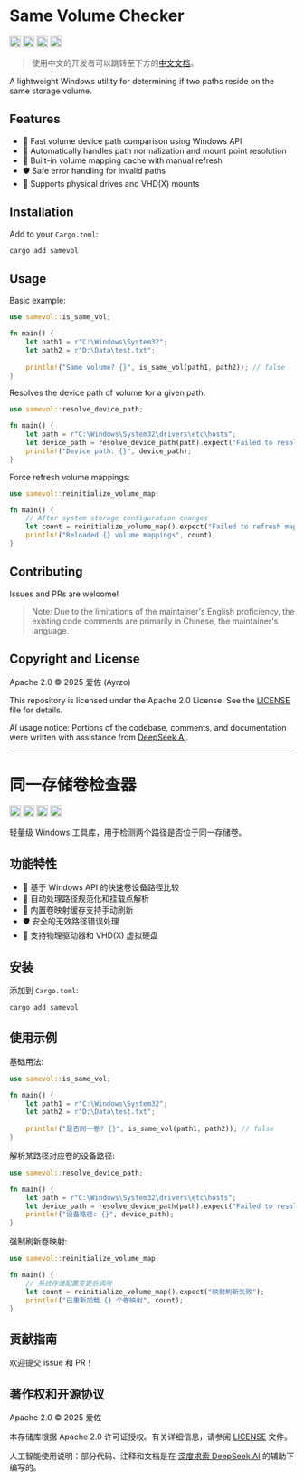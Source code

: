 # Same Volume Checker

[<img alt="github" src="https://img.shields.io/badge/github-Lurito/samevol-ee80a9?style=for-the-badge&labelColor=555555&logo=github" height="20">](https://github.com/Lurito/samevol)
[<img alt="crates.io" src="https://img.shields.io/crates/v/samevol.svg?style=for-the-badge&color=f09d13&logo=rust" height="20">](https://crates.io/crates/samevol)
[<img alt="docs.rs" src="https://img.shields.io/badge/docs.rs-samevol-66c2a5?style=for-the-badge&labelColor=555555&logo=docs.rs" height="20">](https://docs.rs/samevol)
[<img alt="docs.rs" src="https://img.shields.io/crates/l/samevol/0.1.1?color=d22128&style=for-the-badge&logo=apache" height="20">](./LICENSE)

> 使用中文的开发者可以跳转至下方的[中文文档](#同一存储卷检查器)。

A lightweight Windows utility for determining if two paths reside on the same storage volume.

## Features

- 🚀 Fast volume device path comparison using Windows API
- 📌 Automatically handles path normalization and mount point resolution
- 🔄 Built-in volume mapping cache with manual refresh
- 🛡️ Safe error handling for invalid paths
- 💽 Supports physical drives and VHD(X) mounts

## Installation

Add to your `Cargo.toml`:
```powershell
cargo add samevol
```

## Usage

Basic example:
```rust
use samevol::is_same_vol;

fn main() {
    let path1 = r"C:\Windows\System32";
    let path2 = r"D:\Data\test.txt";
    
    println!("Same volume? {}", is_same_vol(path1, path2)); // false
}
```

Resolves the device path of volume for a given path:
```rust
use samevol::resolve_device_path;

fn main() {
    let path = r"C:\Windows\System32\drivers\etc\hosts";
    let device_path = resolve_device_path(path).expect("Failed to resolve volume");
    println!("Device path: {}", device_path);
}
```

Force refresh volume mappings:
```rust
use samevol::reinitialize_volume_map;

fn main() {
    // After system storage configuration changes
    let count = reinitialize_volume_map().expect("Failed to refresh mappings");
    println!("Reloaded {} volume mappings", count);
}
```

## Contributing

Issues and PRs are welcome!

> Note: Due to the limitations of the maintainer's English proficiency, the existing code comments are primarily in Chinese, the maintainer's language.

## Copyright and License

Apache 2.0 © 2025 爱佐 (Ayrzo)

This repository is licensed under the Apache 2.0 License. See the [LICENSE](./LICENSE) file for details.

AI usage notice: Portions of the codebase, comments, and documentation were written with assistance from [DeepSeek AI](https://chat.deepseek.com/).

---

# 同一存储卷检查器

[<img alt="github" src="https://img.shields.io/badge/github-Lurito/samevol-ee80a9?style=for-the-badge&labelColor=555555&logo=github" height="20">](https://github.com/Lurito/samevol)
[<img alt="crates.io" src="https://img.shields.io/crates/v/samevol.svg?style=for-the-badge&color=f09d13&logo=rust" height="20">](https://crates.io/crates/samevol)
[<img alt="docs.rs" src="https://img.shields.io/badge/docs.rs-samevol-66c2a5?style=for-the-badge&labelColor=555555&logo=docs.rs" height="20">](https://docs.rs/samevol)
[<img alt="docs.rs" src="https://img.shields.io/crates/l/samevol/0.1.1?color=d22128&style=for-the-badge&logo=apache" height="20">](./LICENSE)

轻量级 Windows 工具库，用于检测两个路径是否位于同一存储卷。

## 功能特性

- 🚀 基于 Windows API 的快速卷设备路径比较
- 📌 自动处理路径规范化和挂载点解析
- 🔄 内置卷映射缓存支持手动刷新
- 🛡️ 安全的无效路径错误处理
- 💽 支持物理驱动器和 VHD(X) 虚拟硬盘

## 安装

添加到 `Cargo.toml`:
```powershell
cargo add samevol
```

## 使用示例

基础用法:
```rust
use samevol::is_same_vol;

fn main() {
    let path1 = r"C:\Windows\System32";
    let path2 = r"D:\Data\test.txt";
    
    println!("是否同一卷? {}", is_same_vol(path1, path2)); // false
}
```

解析某路径对应卷的设备路径:
```rust
use samevol::resolve_device_path;

fn main() {
    let path = r"C:\Windows\System32\drivers\etc\hosts";
    let device_path = resolve_device_path(path).expect("Failed to resolve volume");
    println!("设备路径: {}", device_path);
}
```

强制刷新卷映射:
```rust
use samevol::reinitialize_volume_map;

fn main() {
    // 系统存储配置变更后调用
    let count = reinitialize_volume_map().expect("映射刷新失败");
    println!("已重新加载 {} 个卷映射", count);
}
```

## 贡献指南

欢迎提交 issue 和 PR！

## 著作权和开源协议

Apache 2.0 © 2025 爱佐

本存储库根据 Apache 2.0 许可证授权。有关详细信息，请参阅 [LICENSE](./LICENSE) 文件。

人工智能使用说明：部分代码、注释和文档是在 [深度求索 DeepSeek AI](https://chat.deepseek.com/) 的辅助下编写的。
